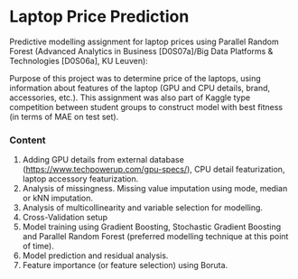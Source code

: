 # Laptop Price Prediction
Predictive modelling assignment for laptop prices using Parallel Random Forest (Advanced Analytics in Business [D0S07a]/Big Data Platforms & Technologies [D0S06a], KU Leuven):

Purpose of this project was to determine price of the laptops, using information about features of the laptop (GPU and CPU details, brand, accessories, etc.). This assignment was also part of Kaggle type competition between student groups to construct model with best fitness (in terms of MAE on test set).

### Content 
1. Adding GPU details from external database (https://www.techpowerup.com/gpu-specs/), CPU detail featurization, laptop accessory featurization.
2. Analysis of missingness. Missing value imputation using mode, median or kNN imputation.
3. Analysis of multicollinearity and variable selection for modelling.
4. Cross-Validation setup
5. Model training using Gradient Boosting, Stochastic Gradient Boosting and Parallel Random Forest (preferred modelling technique at this point of time).
6. Model prediction and residual analysis.
7. Feature importance (or feature selection) using Boruta.

